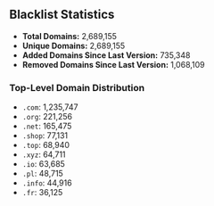 ## Blacklist Statistics

- **Total Domains:** 2,689,155
- **Unique Domains:** 2,689,155
- **Added Domains Since Last Version:** 735,348
- **Removed Domains Since Last Version:** 1,068,109

### Top-Level Domain Distribution

-  `.com`: 1,235,747
-  `.org`: 221,256
-  `.net`: 165,475
-  `.shop`: 77,131
-  `.top`: 68,940
-  `.xyz`: 64,711
-  `.io`: 63,685
-  `.pl`: 48,715
-  `.info`: 44,916
-  `.fr`: 36,125
